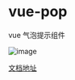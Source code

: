 # vue-pop

vue 气泡提示组件

![image](https://github.com/aweiu/vue-pop/raw/master/example.png)

[文档地址](https://aweiu.com/documents/vue-pop/)
